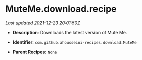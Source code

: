 # MuteMe.download.recipe

_Last updated 2021-12-23 20:01:50Z_

- **Description**: Downloads the latest version of Mute Me.

- **Identifier**: `com.github.ahousseini-recipes.download.MuteMe`

- **Parent Recipes**: `None`
